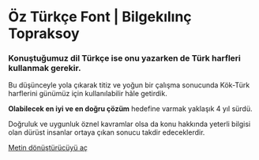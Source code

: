 # Öz Türkçe Font | Bilgekılınç Topraksoy

### Konuştuğumuz dil Türkçe ise onu yazarken de Türk harfleri kullanmak gerekir.
Bu düşünceyle yola çıkarak titiz ve yoğun bir çalışma sonucunda Kök-Türk harflerini günümüz için kullanılabilir hãle getirdik.

**Olabilecek en iyi ve en doğru çözüm** hedefine varmak yaklaşık 4 yıl sürdü.

Doğruluk ve uygunluk öznel kavramlar olsa da konu hakkında yeterli bilgisi olan dürüst insanlar ortaya çıkan sonucu takdir edeceklerdir.

[Metin dönüştürücüyü aç](https://topraksoyearthmantsuchimoto.github.io/TurkceFont/)
